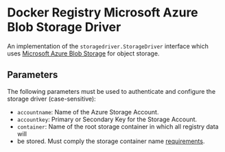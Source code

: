# Docker Registry Microsoft Azure Blob Storage Driver


An implementation of the `storagedriver.StorageDriver` interface which uses
[Microsoft Azure Blob Storage][azure-blob-storage] for object storage.

## Parameters

The following parameters must be used to authenticate and configure the storage
driver (case-sensitive):

* `accountname`: Name of the Azure Storage Account.
* `accountkey`: Primary or Secondary Key for the Storage Account.
* `container`: Name of the root storage container in which all registry data will
*  be stored. Must comply the storage container name [requirements][create-container-api].


[azure-blob-storage]: http://azure.microsoft.com/en-us/services/storage/
[create-container-api]: https://msdn.microsoft.com/en-us/library/azure/dd179468.aspx